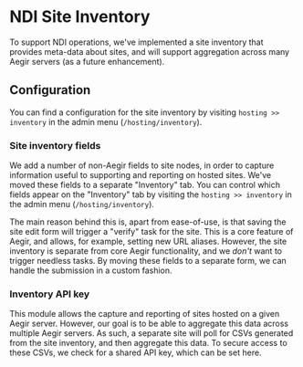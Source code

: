 NDI Site Inventory
==================

To support NDI operations, we've implemented a site inventory that provides meta-data about sites, and will support aggregation across many Aegir servers (as a future enhancement).


Configuration
-------------

You can find a configuration for the site inventory by visiting `hosting >> inventory` in the admin menu (`/hosting/inventory`).

### Site inventory fields

We add a number of non-Aegir fields to site nodes, in order to capture information useful to supporting and reporting on hosted sites. We've moved these fields to a separate "Inventory" tab. You can control which fields appear on the "Inventory" tab by visiting the `hosting >> inventory` in the admin menu (`/hosting/inventory`).

The main reason behind this is, apart from ease-of-use, is that saving the site edit form will trigger a "verify" task for the site. This is a core feature of Aegir, and allows, for example, setting new URL aliases. However, the site inventory is separate from core Aegir functionality, and we _don't_ want to trigger needless tasks. By moving these fields to a separate form, we can handle the submission in a custom fashion.

### Inventory API key

This module allows the capture and reporting of sites hosted on a given Aegir server. However, our goal is to be able to aggregate this data across multiple Aegir servers. As such, a separate site will poll for CSVs generated from the site inventory, and then aggregate this data. To secure access to these CSVs, we check for a shared API key, which can be set here.


